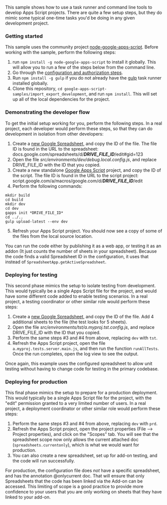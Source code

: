 This sample shows how to use a task runner and command line tools to develop Apps Script projects. There are quite a few setup steps, but they do mimic some typical one-time tasks you'd be doing in any given development project.

### Getting started

This sample uses the community project [node-google-apps-script](https://www.npmjs.com/package/node-google-apps-script). Before working with the sample, perform the following steps:

1. run `npm install -g node-google-apps-script` to install it globally. This will allow you to run a few of the steps below from the command line.
2. Go through the [configuration and authorization steps](https://www.npmjs.com/package/node-google-apps-script).
2. Run `npm install -g gulp` if you do not already have the [gulp](http://gulpjs.com/) task runner installed globally.
3. Clone this repository, `cd google-apps-script-samples/import_export_development`, and run `npm install`. This will set up all of the local dependencies for the project.

### Demonstrating the developer flow
To get the initial setup working for you, perform the following steps. In a real project, each developer would perform these steps, so that they can do development in isolation from other developers:

1. Create a [new Google Spreadsheet](https://docs.google.com/spreadsheets/create), and copy the ID of the file. The file ID is found in the URL to the spreadsheet:
	docs.google.com/spreadsheets/d/***DRIVE_FILE_ID***/edit#gid=123
2. Open the file *src/environments/dev/debug.local.config.js*, and replace DRIVE_FILE_ID with the ID that you copied.
3. Create a new standalone [Google Apps Script](https://script.google.com) project, and copy the ID of the script. The file ID is found in the URL to the script project:
	script.google.com/a/macros/google.com/d/***DRIVE_FILE_ID***/edit
4. Perform the following commands:
```
mkdir build
cd build
mkdir dev
cd dev
gapps init *DRIVE_FILE_ID*
cd ../..
gulp upload-latest --env dev
```
5. Refresh your Apps Script project. You should now see a copy of some of the files from the local source location.

You can run the code either by publishing it as a web app, or testing it as an addon (It just counts the number of sheets in your spreadsheet). Because the code finds a valid Spreadsheet ID in the configuration, it uses that instead of `SpreadsheetApp.getActiveSpreadsheet`.


### Deploying for testing
This second phase mimics the setup to isolate testing from development. This would typically be a single Apps Script file for the project, and would have some different code added to enable testing scenarios. In a real project, a testing coordinator or other similar role would perform these steps:

1. Create a [new Google Spreadsheet](https://docs.google.com/spreadsheets/create), and copy the ID of the file. Add 4 additional sheets to the file (the test looks for 5 sheets).
2. Open the file *src/environments/tst/a.myproj.tst.config.js*, and replace DRIVE_FILE_ID with the ID that you copied.
3. Perform the same steps #3 and #4 from above, replacing `dev` with `tst`.
4. Refresh the Apps Script project, open the file `a.myproj.tests.server.main.js`, and then run the function `runAllTests`. Once the run completes, open the log view to see the output.

Once again, this example uses the configured spreadsheet to allow unit testing without having to change code for testing in the primary codebase.


### Deploying for production
This final phase mimics the setup to prepare for a production deployment. This would typically be a single Apps Script file for the project, with the "edit" permission granted to a very limited number of users. In a real project, a deployment coordinator or other similar role would perform these steps:


1. Perform the same steps #3 and #4 from above, replacing `dev` with `prd`.
2. Refresh the Apps Script project, open the project properties (File --> Project properties), and click on the "Scopes" tab. You will see that the spreadsheet scope now only allows the current attached doc (`spreadsheets.currentonly`), which is what we would want for production.
3. You can also create a new spreadsheet, set up for add-on testing, and the code will run successfully.

For production, the configuration file does *not* have a specific spreadsheet, and has the annotation @onlycurrent doc. That will ensure that only Spreadsheets that the code has been linked via the Add-on can be accessed. This limiting of scope is a good practice to provide more confidence to your users that you are only working on sheets that they have linked to your add-on.

